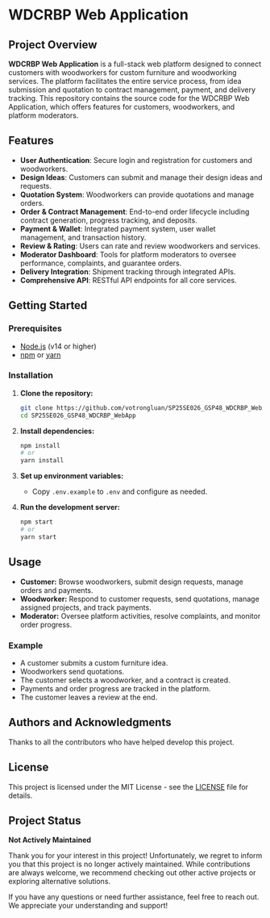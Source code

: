 # WDCRBP Web Application

## Project Overview

**WDCRBP Web Application** is a full-stack web platform designed to connect customers with woodworkers for custom furniture and woodworking services. The platform facilitates the entire service process, from idea submission and quotation to contract management, payment, and delivery tracking. This repository contains the source code for the WDCRBP Web Application, which offers features for customers, woodworkers, and platform moderators.

## Features

- **User Authentication**: Secure login and registration for customers and woodworkers.
- **Design Ideas**: Customers can submit and manage their design ideas and requests.
- **Quotation System**: Woodworkers can provide quotations and manage orders.
- **Order & Contract Management**: End-to-end order lifecycle including contract generation, progress tracking, and deposits.
- **Payment & Wallet**: Integrated payment system, user wallet management, and transaction history.
- **Review & Rating**: Users can rate and review woodworkers and services.
- **Moderator Dashboard**: Tools for platform moderators to oversee performance, complaints, and guarantee orders.
- **Delivery Integration**: Shipment tracking through integrated APIs.
- **Comprehensive API**: RESTful API endpoints for all core services.

## Getting Started

### Prerequisites

- [Node.js](https://nodejs.org/) (v14 or higher)
- [npm](https://www.npmjs.com/) or [yarn](https://yarnpkg.com/)

### Installation

1. **Clone the repository:**

   ```bash
   git clone https://github.com/votrongluan/SP25SE026_GSP48_WDCRBP_WebApp.git
   cd SP25SE026_GSP48_WDCRBP_WebApp
   ```

2. **Install dependencies:**

   ```bash
   npm install
   # or
   yarn install
   ```

3. **Set up environment variables:**

   - Copy `.env.example` to `.env` and configure as needed.

4. **Run the development server:**
   ```bash
   npm start
   # or
   yarn start
   ```

## Usage

- **Customer:** Browse woodworkers, submit design requests, manage orders and payments.
- **Woodworker:** Respond to customer requests, send quotations, manage assigned projects, and track payments.
- **Moderator:** Oversee platform activities, resolve complaints, and monitor order progress.

### Example

- A customer submits a custom furniture idea.
- Woodworkers send quotations.
- The customer selects a woodworker, and a contract is created.
- Payments and order progress are tracked in the platform.
- The customer leaves a review at the end.

## Authors and Acknowledgments

Thanks to all the contributors who have helped develop this project.

## License

This project is licensed under the MIT License - see the [LICENSE](LICENSE) file for details.

## Project Status

**Not Actively Maintained**

Thank you for your interest in this project! Unfortunately, we regret to inform you that this project is no longer actively maintained. While contributions are always welcome, we recommend checking out other active projects or exploring alternative solutions.

If you have any questions or need further assistance, feel free to reach out. We appreciate your understanding and support!
